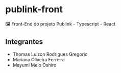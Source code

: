# publink-front
🖼️ Front-End do projeto Publink - Typescript - React

## Integrantes
- Thomas Luizon Rodrigues Gregorio
- Mariana Oliveira Ferreira
- Mayumi Melo Oshiro
